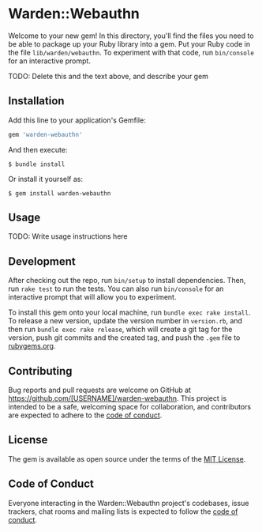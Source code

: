 # Warden::Webauthn

Welcome to your new gem! In this directory, you'll find the files you need to be able to package up your Ruby library into a gem. Put your Ruby code in the file `lib/warden/webauthn`. To experiment with that code, run `bin/console` for an interactive prompt.

TODO: Delete this and the text above, and describe your gem

## Installation

Add this line to your application's Gemfile:

```ruby
gem 'warden-webauthn'
```

And then execute:

    $ bundle install

Or install it yourself as:

    $ gem install warden-webauthn

## Usage

TODO: Write usage instructions here

## Development

After checking out the repo, run `bin/setup` to install dependencies. Then, run `rake test` to run the tests. You can also run `bin/console` for an interactive prompt that will allow you to experiment.

To install this gem onto your local machine, run `bundle exec rake install`. To release a new version, update the version number in `version.rb`, and then run `bundle exec rake release`, which will create a git tag for the version, push git commits and the created tag, and push the `.gem` file to [rubygems.org](https://rubygems.org).

## Contributing

Bug reports and pull requests are welcome on GitHub at https://github.com/[USERNAME]/warden-webauthn. This project is intended to be a safe, welcoming space for collaboration, and contributors are expected to adhere to the [code of conduct](https://github.com/[USERNAME]/warden-webauthn/blob/main/CODE_OF_CONDUCT.md).

## License

The gem is available as open source under the terms of the [MIT License](https://opensource.org/licenses/MIT).

## Code of Conduct

Everyone interacting in the Warden::Webauthn project's codebases, issue trackers, chat rooms and mailing lists is expected to follow the [code of conduct](https://github.com/[USERNAME]/warden-webauthn/blob/main/CODE_OF_CONDUCT.md).
